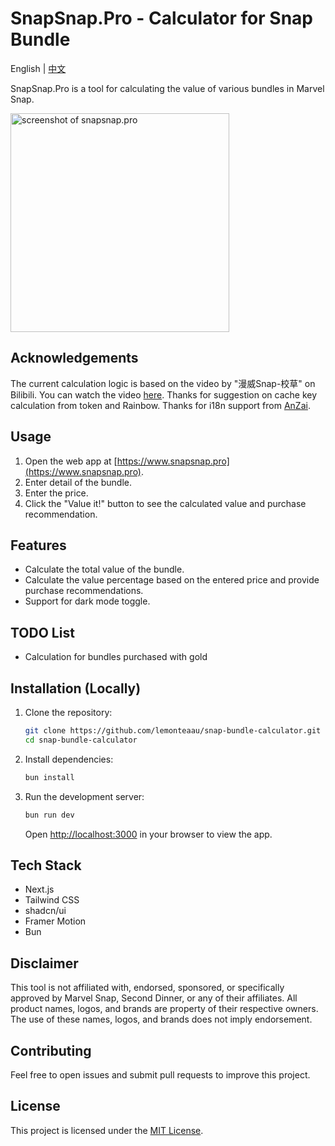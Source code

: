 # SnapSnap.Pro - Calculator for Snap Bundle

English | [中文](https://github.com/lemonteaau/snap-bundle-calculator/blob/main/README_zh.md)

SnapSnap.Pro is a tool for calculating the value of various bundles in Marvel Snap.

<img width="350" alt="screenshot of snapsnap.pro" src="https://github.com/lemonteaau/snap-bundle-calculator/assets/104964583/7e7db2e4-9af3-4bdb-bcfd-66f895b4515c">


## Acknowledgements
The current calculation logic is based on the video by "漫威Snap-校草" on Bilibili. You can watch the video [here](https://www.bilibili.com/video/BV1K1421d7WB/).
Thanks for suggestion on cache key calculation from token and Rainbow.
Thanks for i18n support from [AnZai](https://github.com/CN-huangwenhua).

## Usage

1. Open the web app at [https://www.snapsnap.pro](https://www.snapsnap.pro).
2. Enter detail of the bundle.
3. Enter the price.
4. Click the "Value it!" button to see the calculated value and purchase recommendation.

## Features

- Calculate the total value of the bundle.
- Calculate the value percentage based on the entered price and provide purchase recommendations.
- Support for dark mode toggle.

## TODO List
- Calculation for bundles purchased with gold

## Installation (Locally)

1. Clone the repository:

   ```bash
   git clone https://github.com/lemonteaau/snap-bundle-calculator.git
   cd snap-bundle-calculator
   ```

2. Install dependencies:

   ```bash
   bun install
   ```

3. Run the development server:

   ```bash
   bun run dev
   ```

   Open [http://localhost:3000](http://localhost:3000) in your browser to view the app.

## Tech Stack

- Next.js
- Tailwind CSS
- shadcn/ui
- Framer Motion
- Bun

## Disclaimer

This tool is not affiliated with, endorsed, sponsored, or specifically approved by Marvel Snap, Second Dinner, or any of their affiliates. All product names, logos, and brands are property of their respective owners. The use of these names, logos, and brands does not imply endorsement.

## Contributing

Feel free to open issues and submit pull requests to improve this project.

## License

This project is licensed under the [MIT License](https://github.com/lemonteaau/snap-bundle-calculator/blob/main/LICENSE).
